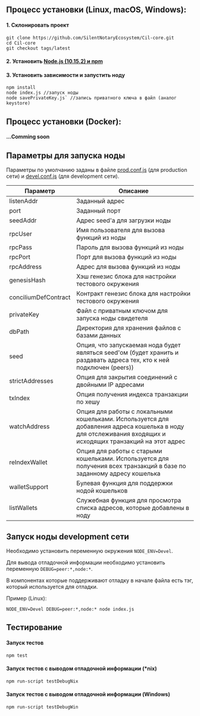 ## Процесс установки (Linux, macOS, Windows):
#### 1. Склонировать проект
```
git clone https://github.com/SilentNotaryEcosystem/Cil-core.git
cd Cil-core
git checkout tags/latest
```
#### 2. Установить [Node.js (10.15.2) и npm](https://nodejs.org/dist/v10.15.2/node-v10.15.2.pkg)
#### 3. Установить зависимости и запустить ноду
```
npm install
node index.js //запуск ноды
node savePrivateKey.js` //запись приватного ключа в файл (аналог keystore)
```

## Процесс установки (Docker):
#### ...Comming soon

## Параметры для запуска ноды
Параметры по умолчанию заданы в файле [prod.conf.js](https://github.com/SilentNotaryEcosystem/Cil-core/blob/devel/config/prod.conf.js) (для production сети) и [devel.conf.js](https://github.com/SilentNotaryEcosystem/Cil-core/blob/devel/config/devel.conf.js) (для development сети). 

|Параметр|Описание|
|---|---|
|listenAddr|Заданный адрес|
|port|Заданный порт|
|seedAddr|Адрес seed'а для загрузки ноды|
|rpcUser|Имя пользователя для вызова функций из ноды|
|rpcPass|Пароль для вызова функций из ноды|
|rpcPort|Порт для вызова функций из ноды|
|rpcAddress|Адрес для вызова функций из ноды|
|genesisHash|Хэш генезис блока для настройки тестового окружения|
|conciliumDefContract|Контракт генезис блока для настройки тестового окружения|
|privateKey|Файл с приватным ключом для запуска ноды свидетеля|
|dbPath|Директория для хранения файлов с базами данных|
|seed|Опция, что запускаемая нода будет являться seed'ом (будет хранить и раздавать адреса тех, кто к ней подключен (peers))|
|strictAddresses|Опция для закрытия соединений с двойными IP адресами|
|txIndex|Опция получения индекса транзакции по хешу|
|watchAddress|Опция для работы с локальными кошельками. Используется для добавления адреса кошелька в ноду для отслеживания входящих и исходящих транзакций на этот адрес|
|reIndexWallet|Опция для работы с старыми кошельками. Используется для получения всех транзакций в базе по заданному адресу кошелька|
|walletSupport|Булевая функция для поддержки нодой кошельков|
|listWallets|Служебная функция для просмотра списка адресов, которые добавлены в ноду|

## Запуск ноды development сети
Необходимо установить переменную окружения `NODE_ENV=Devel`.

Для вывода отладочной информации необходимо установить переменную `DEBUG=peer:*,node:*`.

В компонентах которые поддерживают отладку в начале файла есть тэг, который используется для отладки.

Пример (Linux):
```
NODE_ENV=Devel DEBUG=peer:*,node:* node index.js
```

## Тестирование
#### Запуск тестов
```npm test```
#### Запуск тестов c выводом отладочной информации (*nix)
```npm run-script testDebugNix```
#### Запуск тестов c выводом отладочной информации (Windows)
```npm run-script testDebugWin```
